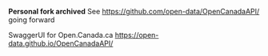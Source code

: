 **Personal fork archived**
See https://github.com/open-data/OpenCanadaAPI/ going forward

SwaggerUI for Open.Canada.ca
https://open-data.github.io/OpenCanadaAPI/
